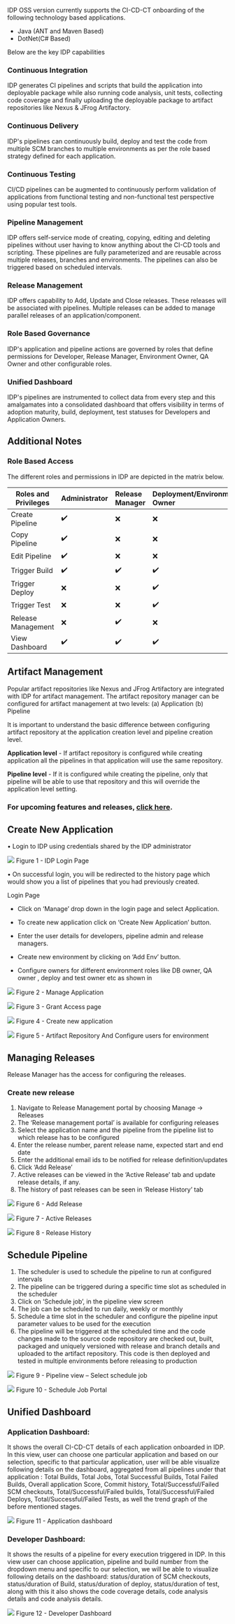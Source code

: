 IDP OSS version currently supports the CI-CD-CT onboarding of the following technology based applications. 


* Java (ANT and Maven Based)
* DotNet(C# Based)

Below are the key IDP capabilities

### Continuous Integration

IDP generates CI pipelines and scripts that build the application into deployable package while also running code analysis, unit tests, collecting code coverage and finally uploading the deployable package to artifact repositories like Nexus & JFrog Artifactory.

### Continuous Delivery

IDP's pipelines can continuously build, deploy and test the code from multiple SCM branches to multiple environments as per the role based strategy defined for each application.

### Continuous Testing

CI/CD pipelines can be augmented to continuously perform validation of applications from functional testing and non-functional test perspective using popular test tools.

### Pipeline Management

IDP offers self-service mode of creating, copying, editing and deleting pipelines without user having to know anything about the CI-CD tools and scripting. These pipelines are fully parameterized and are reusable across multiple releases, branches and environments. The pipelines can also be triggered based on scheduled intervals.

### Release Management

IDP offers capability to Add, Update and Close releases. These releases will be associated with pipelines. Multiple releases can be added to manage parallel releases of an application/component.

### Role Based Governance

IDP's application and pipeline actions are governed by roles that define permissions for Developer, Release Manager, Environment Owner, QA Owner and other configurable roles.

### Unified Dashboard

IDP's pipelines are instrumented to collect data from every step and this amalgamates into a consolidated dashboard that offers visibility in terms of adoption maturity, build, deployment, test statuses for Developers and Application Owners.


## **Additional Notes**

### Role Based Access

The different roles and permissions in IDP are depicted in the matrix below.

Roles and Privileges |	   Administrator    |   Release Manager	   | Deployment/Environment Owner|       Developer      |
---------------------|:---------------------|:---------------------|:----------------------------|:---------------------|
Create Pipeline	     |  :heavy_check_mark:  |         :x: 	   |           :x: 		 |        :x: 		|	
Copy Pipeline	     |  :heavy_check_mark:  | 	      :x:          | 	       :x:		 | 	  :x: 		|
Edit Pipeline	     |  :heavy_check_mark:  |         :x:	   | 	       :x:		 |  	  :x: 		|
Trigger Build	     |  :heavy_check_mark:  |   :heavy_check_mark: |    :heavy_check_mark:  	 |  :heavy_check_mark:  |
Trigger Deploy	     |          :x:         | 		:x:        |    :heavy_check_mark:       |   :x:  		|
Trigger Test	     |          :x:         | :x: 		   |  :heavy_check_mark:	 |     :x:  		|
Release Management   |          :x:         | :heavy_check_mark:   | :x:  			 |     :x:  		|
View Dashboard	     |  :heavy_check_mark:  |    :heavy_check_mark:|  :heavy_check_mark:         |   :heavy_check_mark: |



## Artifact Management 
Popular artifact repositories like Nexus and JFrog Artifactory are integrated with IDP for artifact management. The artifact repository manager can be configured for artifact management at two levels: 
(a)	Application
(b)	Pipeline

It is important to understand the basic difference between configuring artifact repository at the application creation level and pipeline creation level. 

 **Application level** - If artifact repository is configured while creating application all the pipelines in that application will use the same repository. 

	                  
**Pipeline level** - If it is configured while creating the pipeline, only that pipeline will be able to use that repository and this will override the application level setting.
     

### For upcoming features and releases, [click here](https://github.com/Infosys/openIDP/milestones).



## Create New Application

• Login to IDP using credentials shared by the IDP administrator

![](https://github.com/Infosys/openIDP/blob/master/docs/capabilities_images/login_page.png)
Figure 1 - IDP Login Page

• On successful login, you will be redirected to the history page which would show you a list of pipelines that you had previously created.

Login Page

* Click on ‘Manage’ drop down in the login page and select Application. 
* To create new application click on ‘Create New Application’ button. 

* Enter the user details for developers, pipeline admin and release managers. 
* Create new environment by clicking on ‘Add Env’ button. 
* Configure owners for different environment roles like DB owner, QA owner , deploy and test owner etc as shown in 

![](https://github.com/Infosys/openIDP/blob/master/docs/capabilities_images/manage_application.PNG)
Figure 2 - Manage Application
 


![](https://github.com/Infosys/openIDP/blob/master/docs/capabilities_images/create_app.PNG)
Figure 3 - Grant Access page


![](https://github.com/Infosys/openIDP/blob/master/docs/capabilities_images/create_new_app.PNG)
Figure 4 - Create new application 

![](https://github.com/Infosys/openIDP/blob/master/docs/capabilities_images/env_owners_nexus.PNG)
Figure 5 - Artifact Repository And Configure users for environment 


## Managing Releases

Release Manager has the access for configuring the releases. 

### Create new release 

 1.	Navigate to Release Management portal by choosing Manage -> Releases 
 2.	The ‘Release management portal’ is available for configuring releases
 3.	Select the application name and the pipeline from the pipeline list to which release has to be configured
 4.	Enter the release number, parent release name, expected start and end date
 5.	Enter the additional email ids to be notified for release definition/updates
 6.	Click ‘Add Release’ 
 7.	Active releases can be viewed in the ‘Active Release’ tab and update release details, if any.
 8.	The history of past releases can be seen in ‘Release History’ tab

![](https://github.com/Infosys/openIDP/blob/master/docs/capabilities_images/add_release.PNG)
Figure 6 - Add Release

![](https://github.com/Infosys/openIDP/blob/master/docs/capabilities_images/update_release.PNG)
Figure 7 - Active Releases

![](https://github.com/Infosys/openIDP/blob/master/docs/capabilities_images/active_release.png)
Figure 8 - Release History

## Schedule Pipeline

1.	The scheduler is used to schedule the pipeline to run at configured intervals
2.	The pipeline can be triggered during a specific time slot as scheduled in the scheduler
3.	Click on ‘Schedule job’, in the pipeline view screen
4.	The job can be scheduled to run daily, weekly or monthly
5.	Schedule a time slot in the scheduler and configure the pipeline input parameter values to be used for the execution
6.	The pipeline will be triggered at the scheduled time and the code changes made to the source code repository are 
        checked out, built, packaged and uniquely versioned with release and branch details and uploaded to the artifact repository. This code is then deployed and tested in multiple environments before releasing to production

![](https://github.com/Infosys/openIDP/blob/master/docs/capabilities_images/schedule_job.PNG)
Figure 9 - Pipeline view – Select schedule job

![](https://github.com/Infosys/openIDP/blob/master/docs/capabilities_images/schedule_portal.PNG)
Figure 10 - Schedule Job Portal


## Unified Dashboard

### Application Dashboard:

It shows the overall CI-CD-CT details of each application onboarded in IDP. In this view, user can choose one particular application and based on our selection, specific to that particular application, user will be able visualize following details on the dashboard, aggregated from all pipelines under that application : Total Builds, Total Jobs, Total Successful Builds, Total Failed Builds, Overall application Score, Commit history, Total/Successful/Failed SCM checkouts, Total/Successful/Failed builds, Total/Successful/Failed Deploys, Total/Successful/Failed Tests, as well the trend graph of the before mentioned stages.

![](https://github.com/Infosys/openIDP/blob/master/docs/capabilities_images/application_dashboard.png)
Figure 11 - Application dashboard

### Developer Dashboard:
It shows the results of a pipeline for every execution triggered in IDP. In this view user can choose application, pipeline and build number from the dropdown menu and specific to our selection, we will be able to visualize following details on the dashboard: status/duration of SCM checkouts, status/duration of Build, status/duration of deploy, status/duration of test, along with this it also shows the code coverage details, code analysis details and  code analysis details.

![](https://github.com/Infosys/openIDP/blob/master/docs/capabilities_images/developer_dashboard.png)
Figure 12 - Developer Dashboard









